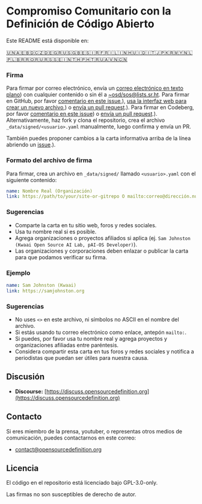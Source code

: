 # Compromiso Comunitario con la Definición de Código Abierto

Este README está disponible en:
<!-- TRANSLATIONS_START -->
[🇺🇳](README.md)[🇦🇪](README-ar-AE.md)[🇧🇩](README-bn-BD.md)[🇨🇿](README-cs-CZ.md)[🇩🇪](README-de-DE.md)[🇬🇷](README-el-GR.md)[🇺🇸](README-en-US.md)[🇬🇧](README-en-GB.md)[🇪🇸](README-es-ES.md)[🇮🇷](README-fa-IR.md)[🇫🇷](README-fr-FR.md)[🇮🇱](README-he-IL.md)[🇮🇳](README-hi-IN.md)[🇭🇺](README-hu-HU.md)[🇮🇩](README-id-ID.md)[🇮🇹](README-it-IT.md)[🇯🇵](README-ja-JP.md)[🇰🇷](README-ko-KR.md)[🇲🇾](README-ms-MY.md)[🇳🇱](README-nl-NL.md)[🇵🇱](README-pl-PL.md)[🇧🇷](README-pt-BR.md)[🇷🇴](README-ro-RO.md)[🇷🇺](README-ru-RU.md)[🇷🇸](README-sr-RS.md)[🇸🇪](README-sv-SE.md)[🇮🇳](README-ta-IN.md)[🇹🇭](README-th-TH.md)[🇵🇭](README-tl-PH.md)[🇹🇷](README-tr-TR.md)[🇺🇦](README-uk-UA.md)[🇻🇳](README-vi-VN.md)[🇨🇳](README-zh-CN.md)
<!-- TRANSLATIONS_END -->

### Firma

Para firmar por correo electrónico, envía un [correo electrónico en texto plano](https://useplaintext.email/)) con cualquier contenido o sin él a [~osd/sos@lists.sr.ht](mailto:~osd/sos@lists.sr.ht).
Para firmar en GitHub, por favor [comentario en este issue](https://github.com/OpenSourceDefinition/sos/issues/1),), [usa la interfaz web para crear un nuevo archivo](https://github.com/OpenSourceDefinition/sos/new/main/_data/signed),) o [envía un pull request](https://github.com/OpenSourceDefinition/sos/pulls).).
Para firmar en Codeberg, por favor [comentario en este issue](https://codeberg.org/osd/sos/issues/1)) o [envía un pull request](https://codeberg.org/osd/sos/pulls).).
Alternativamente, haz fork y clona el repositorio, crea el archivo `_data/signed/<usuario>.yaml` manualmente, luego confirma y envía un PR.

También puedes proponer cambios a la carta informativa arriba de la línea abriendo un [issue](https://codeberg.org/osd/sos/issues).).

### Formato del archivo de firma

Para firmar, crea un archivo en `_data/signed/` llamado `<usuario>.yaml` con el siguiente contenido:

```yaml
name: Nombre Real (Organización)
link: https://path/to/your/site-or-gitrepo O mailto:correo@dirección.nul
```

### Sugerencias
- Comparte la carta en tu sitio web, foros y redes sociales.
- Usa tu nombre real si es posible.
- Agrega organizaciones o proyectos afiliados si aplica (ej. `Sam Johnston (Kwaai Open Source AI Lab, pAI-OS Developer)`).
- Las organizaciones y corporaciones deben enlazar o publicar la carta para que podamos verificar su firma.

### Ejemplo

```yaml
name: Sam Johnston (Kwaai)
link: https://samjohnston.org
```

### Sugerencias

- No uses `<>` en este archivo, ni símbolos no ASCII en el nombre del archivo.
- Si estás usando tu correo electrónico como enlace, antepón `mailto:`.
- Si puedes, por favor usa tu nombre real y agrega proyectos y organizaciones afiliadas entre paréntesis.
- Considera compartir esta carta en tus foros y redes sociales y notifica a periodistas que puedan ser útiles para nuestra causa.

## Discusión

- **Discourse:** [https://discuss.opensourcedefinition.org](https://discuss.opensourcedefinition.org)

## Contacto
Si eres miembro de la prensa, youtuber, o representas otros medios de comunicación, puedes contactarnos en este correo:
- [contact@opensourcedefinition.org](mailto:contact@opensourcedefinition.org)

## Licencia
El código en el repositorio está licenciado bajo GPL-3.0-only.

Las firmas no son susceptibles de derecho de autor.